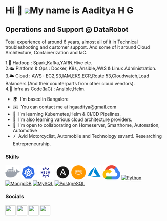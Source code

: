 Hi 👋 ![](https://user-images.githubusercontent.com/18350557/176309783-0785949b-9127-417c-8b55-ab5a4333674e.gif)My name is Aaditya H G
===================================================================================================================================

Operations and Support @ DataRobot
----------------------------------

Total experience of around 6 years, almost all of it in Technical troubleshooting and customer support. And some of it around Cloud Architecture, Containerization and IaC.

1.🐘 Hadoop : Spark,Kafka,YARN,Hive etc.  
2.🛳 Platform & Ops : Docker, K8s, Ansible,AWS & Linux Administration.  
3.🌥️ Cloud : AWS : EC2,S3,IAM,EKS,ECR,Route 53,Cloudwatch,Load Balancers (And their counterparts from other cloud vendors).    
4.🔧 Infra as Code(IaC) : Ansible,Helm.

* 🌍  I'm based in Bangalore
* ✉️  You can contact me at [hgaaditya@gmail.com](mailto:hgaaditya@gmail.com)
* 🧠  I'm learning Kubernetes,Helm & CI/CD Pipelines.
* 🧠  I'm also learning various cloud architecture providers.
* 🤝  I'm open to collaborating on Homeserver, Smarthome, Automation, Automotive
* ⚡  Avid Motorcyclist, Automobile and Technology savant!. Researching Entrepreneurship.

### Skills


<p align="left">
<a href="https://www.docker.com/" target="_blank" rel="noreferrer"><img src="https://github.com/danielcranney/profileme-dev/blob/main/public/icons/skills/docker.svg" width="45" height="45" alt="Figma" /></a>
<a href="https://kubernetes.io/" target="_blank" rel="noreferrer"><img src="https://github.com/hgaaditya/hgaaditya/blob/main/icons/k8s.png" width="45" height="45" alt="Figma" /></a>
<a href="https://helm.sh/" target="_blank" rel="noreferrer"><img src="https://github.com/hgaaditya/hgaaditya/blob/main/icons/helm2.png" width="55" height="45" alt="Figma" /></a>
<a href="https://www.ansible.com/" target="_blank" rel="noreferrer"><img src="https://github.com/hgaaditya/hgaaditya/blob/main/icons/ansible.png" width="45" height="45" alt="Figma" /></a>  
<a href="https://aws.amazon.com/" target="_blank" rel="noreferrer"><img src="https://github.com/hgaaditya/hgaaditya/blob/main/icons/aws.png" width="45" height="45" alt="Figma" /></a> 
<a href="https://azure.microsoft.com/en-us" target="_blank" rel="noreferrer"><img src="https://github.com/hgaaditya/hgaaditya/blob/main/icons/azure.svg" width="45" height="45" alt="Figma" /></a>
<a href="https://cloud.google.com/?hl=en" target="_blank" rel="noreferrer"><img src="https://github.com/hgaaditya/hgaaditya/blob/main/icons/gcp.png" width="55" height="45" alt="Figma" /></a>
<a href="https://www.python.org/" target="_blank" rel="noreferrer"><img src="https://raw.githubusercontent.com/danielcranney/readme-generator/main/public/icons/skills/python-colored.svg" width="45" height="45" alt="Python" /></a>
<a href="https://www.mongodb.com/" target="_blank" rel="noreferrer"><img src="https://raw.githubusercontent.com/danielcranney/readme-generator/main/public/icons/skills/mongodb-colored.svg" width="45" height="45" alt="MongoDB" /></a>
<a href="https://www.mysql.com/" target="_blank" rel="noreferrer"><img src="https://raw.githubusercontent.com/danielcranney/readme-generator/main/public/icons/skills/mysql-colored.svg" width="45" height="45" alt="MySQL" /></a>
<a href="https://www.postgresql.org/" target="_blank" rel="noreferrer"><img src="https://raw.githubusercontent.com/danielcranney/readme-generator/main/public/icons/skills/postgresql-colored.svg" width="45" height="45" alt="PostgreSQL" /></a>
</p>



### Socials

<p align="left"> <a href="https://www.github.com/hgaaditya" target="_blank" rel="noreferrer"><img src="https://raw.githubusercontent.com/danielcranney/readme-generator/main/public/icons/socials/github-dark.svg" width="32" height="32" /></a> <a href="https://www.linkedin.com/in/hgaaditya" target="_blank" rel="noreferrer"><img src="https://raw.githubusercontent.com/danielcranney/readme-generator/main/public/icons/socials/linkedin.svg" width="32" height="32" /></a> <a href="http://www.medium.com/hgaaditya" target="_blank" rel="noreferrer"><img src="https://raw.githubusercontent.com/danielcranney/readme-generator/main/public/icons/socials/medium-dark.svg" width="32" height="32" /></a> <a href="https://www.twitter.com/hgaaditya" target="_blank" rel="noreferrer"><img src="https://raw.githubusercontent.com/danielcranney/readme-generator/main/public/icons/socials/twitter-dark.svg" width="32" height="32" /></a></p>
